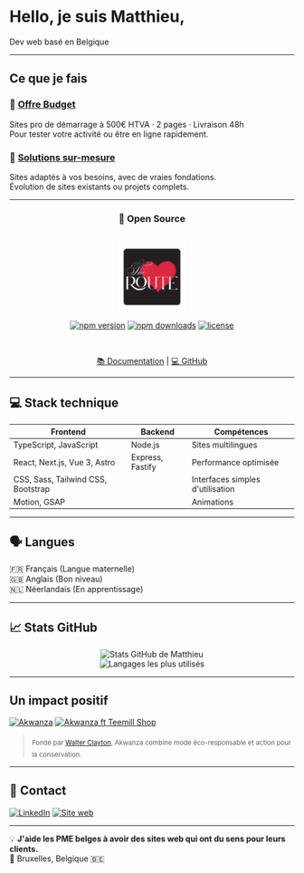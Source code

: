 # Hello, je suis Matthieu,

Dev web basé en Belgique

---

## Ce que je fais

### 🎯 [Offre Budget](https://budget.matthieugravy.dev/)
Sites pro de démarrage à 500€ HTVA · 2 pages · Livraison 48h  
Pour tester votre activité ou être en ligne rapidement.

### 🏢 [Solutions sur-mesure](https://www.matthieugravy.dev/)
Sites adaptés à vos besoins, avec de vraies fondations.  
Évolution de sites existants ou projets complets.




---

<div align="center">
  
### 🚀 Open Source

<br/>

<img src="https://github.com/matthieuGravy/love-on-the-route/blob/main/assets/love-on-the-route.png?raw=true" alt="Love On The Route logo" width="120" />

[![npm version](https://img.shields.io/npm/v/love-on-the-route?style=flat-square&logo=npm&label=version)](https://www.npmjs.com/package/love-on-the-route)
[![npm downloads](https://img.shields.io/npm/dm/love-on-the-route?style=flat-square&logo=npm)](https://www.npmjs.com/package/love-on-the-route)
[![license](https://img.shields.io/npm/l/love-on-the-route?style=flat-square)](https://github.com/matthieuGravy/love-on-the-route/blob/main/LICENSE)

  <br/>

[📚 Documentation](https://love-on-the-route.matthieugravy.dev/fr) | [💻 GitHub](https://github.com/matthieuGravy/love-on-the-route)

</div>


---

## 💻 Stack technique

| Frontend              | Backend           | Compétences                     |
|-----------------------|-------------------|---------------------------------|
| TypeScript, JavaScript | Node.js          | Sites multilingues              |
| React, Next.js, Vue 3, Astro | Express, Fastify | Performance optimisée           |
| CSS, Sass, Tailwind CSS, Bootstrap |        | Interfaces simples d'utilisation |
| Motion, GSAP         |                   | Animations                      |

---

## 🗣️ Langues
🇫🇷 Français (Langue maternelle) <br />
🇬🇧 Anglais (Bon niveau) <br />
🇳🇱 Néerlandais (En apprentissage)

---

## 📈 Stats GitHub

<p align="center">
  <img src="https://github-readme-stats.vercel.app/api?username=matthieuGravy&show_icons=true&theme=radical&count_private=true" alt="Stats GitHub de Matthieu" />
  <br/>
  <img src="https://github-readme-stats.vercel.app/api/top-langs/?username=matthieuGravy&layout=compact&theme=radical" alt="Langages les plus utilisés" />
</p>

---

## Un impact positif 

[![Akwanza](https://img.shields.io/badge/Soutien-Akwanza-4CAF50?style=flat-square&logo=leaf&logoColor=white)](https://www.akwanza.com/)
[![Akwanza ft Teemill Shop](https://img.shields.io/badge/Shop-Collection%20Akwanza-FF6B35?style=flat-square&logo=shopping-cart&logoColor=white)](https://akwanza.teemill.com/collection/paul-a-tribu)

> <sub>Fondé par [Walter Clayton](https://www.walterclayton.com/blog), Akwanza combine mode éco-responsable et action pour la conservation.</sub>

---

## 🤝 Contact

[![LinkedIn](https://img.shields.io/badge/-LinkedIn-0077B5?style=flat-square&logo=LinkedIn&logoColor=white)](https://www.linkedin.com/in/matthieugravy/)
[![Site web](https://img.shields.io/badge/-Site%20web-000000?style=flat-square&logo=vercel&logoColor=white)](https://matthieugravy.dev)

---

💡 **J'aide les PME belges à avoir des sites web qui ont du sens pour leurs clients.**  
📍 Bruxelles, Belgique 🇧🇪
